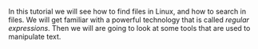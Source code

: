 In this tutorial we will see how to find files in Linux, and how to
search in files. We will get familiar with a powerful technology that
is called _regular expressions_. Then we will are going to look at
some tools that are used to manipulate text.
